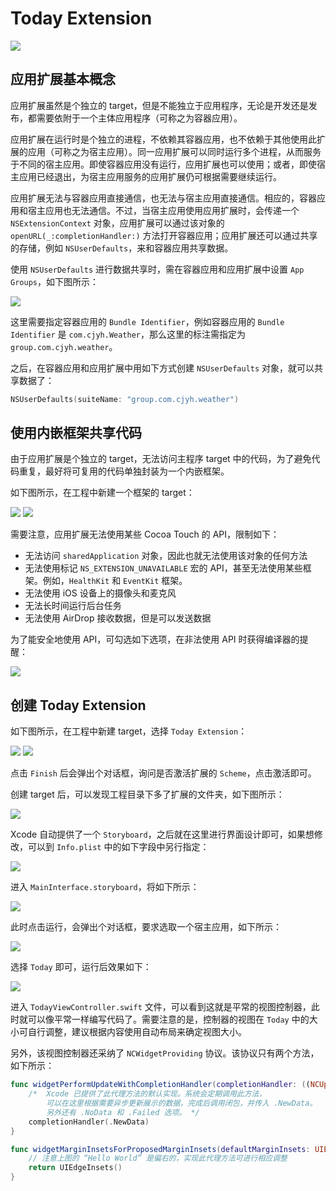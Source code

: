 # Today Extension

![](Screenshot/Final.gif)

## 应用扩展基本概念

应用扩展虽然是个独立的 target，但是不能独立于应用程序，无论是开发还是发布，都需要依附于一个主体应用程序（可称之为容器应用）。

应用扩展在运行时是个独立的进程，不依赖其容器应用，也不依赖于其他使用此扩展的应用（可称之为宿主应用）。同一应用扩展可以同时运行多个进程，从而服务于不同的宿主应用。即使容器应用没有运行，应用扩展也可以使用；或者，即使宿主应用已经退出，为宿主应用服务的应用扩展仍可根据需要继续运行。

应用扩展无法与容器应用直接通信，也无法与宿主应用直接通信。相应的，容器应用和宿主应用也无法通信。不过，当宿主应用使用应用扩展时，会传递一个 `NSExtensionContext` 对象，应用扩展可以通过该对象的 `openURL(_:completionHandler:)` 方法打开容器应用；应用扩展还可以通过共享的存储，例如 `NSUserDefaults`，来和容器应用共享数据。

使用 `NSUserDefaults` 进行数据共享时，需在容器应用和应用扩展中设置 `App Groups`，如下图所示：

![](Screenshot/AppGroups.png)

这里需要指定容器应用的 `Bundle Identifier`，例如容器应用的 `Bundle Identifier` 是 `com.cjyh.Weather`，那么这里的标注需指定为 `group.com.cjyh.weather`。

之后，在容器应用和应用扩展中用如下方式创建 `NSUserDefaults` 对象，就可以共享数据了：

```swift
NSUserDefaults(suiteName: "group.com.cjyh.weather")
```

## 使用内嵌框架共享代码

由于应用扩展是个独立的 target，无法访问主程序 target 中的代码，为了避免代码重复，最好将可复用的代码单独封装为一个内嵌框架。

如下图所示，在工程中新建一个框架的 target：

![](Screenshot/Framework_1.png)
![](Screenshot/Framework_2.png)

需要注意，应用扩展无法使用某些 Cocoa Touch 的 API，限制如下：

- 无法访问 `sharedApplication` 对象，因此也就无法使用该对象的任何方法
- 无法使用标记 `NS_EXTENSION_UNAVAILABLE` 宏的 API，甚至无法使用某些框架。例如，`HealthKit` 和 `EventKit` 框架。
- 无法使用 iOS 设备上的摄像头和麦克风
- 无法长时间运行后台任务
- 无法使用 AirDrop 接收数据，但是可以发送数据

为了能安全地使用 API，可勾选如下选项，在非法使用 API 时获得编译器的提醒：

![](Screenshot/Framework_3.png)

## 创建 Today Extension

如下图所示，在工程中新建 target，选择 `Today Extension`：

![](Screenshot/CreateTodayExtension_1.png)
![](Screenshot/CreateTodayExtension_2.png)

点击 `Finish` 后会弹出个对话框，询问是否激活扩展的 `Scheme`，点击激活即可。

创建 target 后，可以发现工程目录下多了扩展的文件夹，如下图所示：

![](Screenshot/folder.png)

Xcode 自动提供了一个 `Storyboard`，之后就在这里进行界面设计即可，如果想修改，可以到 `Info.plist` 中的如下字段中另行指定：

![](Screenshot/InfoPlist.png)

进入 `MainInterface.storyboard`，将如下所示：

![](Screenshot/Storyboard.png)

此时点击运行，会弹出个对话框，要求选取一个宿主应用，如下所示：

![](Screenshot/Run.png)

选择 `Today` 即可，运行后效果如下：

![](Screenshot/widget_initial_run.png)

进入 `TodayViewController.swift` 文件，可以看到这就是平常的视图控制器，此时就可以像平常一样编写代码了。需要注意的是，控制器的视图在 `Today` 中的大小可自行调整，建议根据内容使用自动布局来确定视图大小。

另外，该视图控制器还采纳了 `NCWidgetProviding` 协议。该协议只有两个方法，如下所示：

```swift
func widgetPerformUpdateWithCompletionHandler(completionHandler: ((NCUpdateResult) -> Void)) {
    /*  Xcode 已提供了此代理方法的默认实现。系统会定期调用此方法，
        可以在这里根据需要异步更新展示的数据，完成后调用闭包，并传入 .NewData。
        另外还有 .NoData 和 .Failed 选项。 */
    completionHandler(.NewData)
}

func widgetMarginInsetsForProposedMarginInsets(defaultMarginInsets: UIEdgeInsets) -> UIEdgeInsets {
    // 注意上图的 “Hello World” 是偏右的，实现此代理方法可进行相应调整
    return UIEdgeInsets() 
}
```